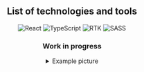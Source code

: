 <section align="center">

## List of technologies and tools

<section align="center">

![React](https://img.shields.io/badge/react-%2320232a.svg?style=for-the-badge&logo=react&logoColor=%2361DAFB) ![TypeScript](https://img.shields.io/badge/typescript-%23007ACC.svg?style=for-the-badge&logo=typescript&logoColor=white) ![RTK](https://img.shields.io/badge/Redux_Tool_Kit-29293e?style=for-the-badge&logo=Redux&logoColor=764ABC) ![SASS](https://img.shields.io/badge/SASS-hotpink.svg?style=for-the-badge&logo=SASS&logoColor=white)

</section>

### Work in progress

<details>
  <summary>Example picture</summary>
<img src="./src/assets/images/forReadMe.jpg" alt="homepage">
</details>
